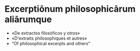 
# Excerptiōnum philosophicārum aliārumque

* «De extractos filosóficos y otros»
* «D'extraits philosophiques et autres»
* “Of philosophical excerpts and others”
